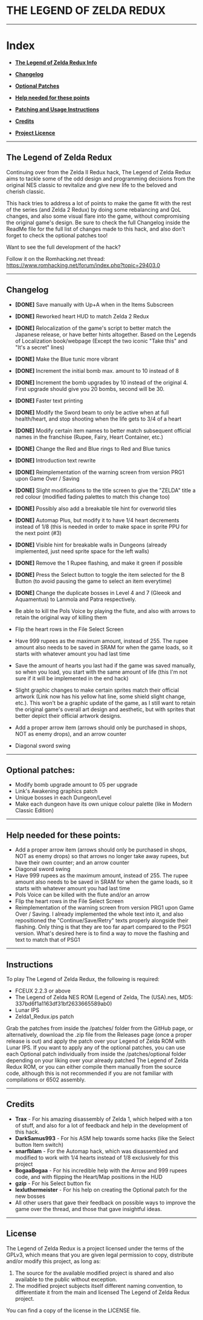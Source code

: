 # THE LEGEND OF ZELDA REDUX

-------------------

# **Index**

* [**The Legend of Zelda Redux Info**](#the-legend-of-zelda-redux)

* [**Changelog**](#changelog)

* [**Optional Patches**](#optional-patches)

* [**Help needed for these points**](#help-needed-for-these-points)

* [**Patching and Usage Instructions**](#instructions)

* [**Credits**](#credits)

* [**Project Licence**](#license)


-------------------

## The Legend of Zelda Redux

Continuing over from the Zelda II Redux hack, The Legend of Zelda Redux aims to tackle some of the odd design and programming decisions from the original NES classic to revitalize and give new life to the beloved and cherish classic.

This hack tries to address a lot of points to make the game fit with the rest of the series (and Zelda 2 Redux) by doing some rebalancing and QoL changes, and also some visual flare into the game, without compromising the original game's design. Be sure to check the full Changelog inside the ReadMe file for the full list of changes made to this hack, and also don't forget to check the optional patches too!

Want to see the full development of the hack?

Follow it on the Romhacking.net thread:
https://www.romhacking.net/forum/index.php?topic=29403.0


-------------------

## Changelog

* **[DONE]** Save manually with Up+A when in the Items Subscreen
* **[DONE]** Reworked heart HUD to match Zelda 2 Redux
* **[DONE]** Relocalization of the  game's script to better match the Japanese release, or have better hints altogether. Based on the Legends of Localization book/webpage (Except the two iconic "Take this" and "It's a secret" lines)
* **[DONE]** Make the Blue tunic more vibrant
* **[DONE]** Increment the initial bomb max. amount to 10 instead of 8
* **[DONE]** Increment the bomb upgrades by 10 instead of the original 4. First upgrade should give you 20 bombs, second will be 30.
* **[DONE]** Faster text printing
* **[DONE]** Modify the Sword beam to only be active when at full health/heart, and stop shooting when the life gets to 3/4 of a heart
* **[DONE]** Modify certain item names to better match subsequent official names in the franchise (Rupee, Fairy, Heart Container, etc.)
* **[DONE]** Change the Red and Blue rings to Red and Blue tunics
* **[DONE]** Introduction text rewrite
* **[DONE]** Reimplementation of the warning screen from version PRG1 upon Game Over / Saving
* **[DONE]** Slight modifications to the title screen to give the "ZELDA" title a red colour (modified fading palettes to match this change too)
* **[DONE]** Possibly also add a breakable tile hint for overworld tiles
* **[DONE]** Automap Plus, but modify it to have 1/4 heart decrements instead of 1/8 (this is needed in order to make space in sprite PPU for the next point (#3)
* **[DONE]** Visible hint for breakable walls in Dungeons (already implemented, just need sprite space for the left walls)
* **[DONE]** Remove the 1 Rupee flashing, and make it green if possible
* **[DONE]** Press the Select button to toggle the item selected for the B Button (to avoid pausing the game to select an item everytime)
* **[DONE]** Change the duplicate bosses in Level 4 and 7 (Gleeok and Aquamentus) to Lanmola and Patra respectively.

* Be able to kill the Pols Voice by playing the flute, and also with arrows to retain the original way of killing them
* Flip the heart rows in the File Select Screen
* Have 999 rupees as the maximum amount, instead of 255. The rupee amount also needs to be saved in SRAM for when the game loads, so it starts with whatever amount you had last time
* Save the amount of hearts you last had if the game was saved manually, so when you load, you start with the same amount of life (this I'm not sure if it will be implemented in the end hack)
* Slight graphic changes to make certain sprites match their official artwork (Link now has his yellow hat line, some shield slight change, etc.). This won't be a graphic update of the game, as I still want to retain the original game's overall art design and aesthetic, but with sprites that better depict their official artwork designs.
* Add a proper arrow item (arrows should only be purchased in shops, NOT as enemy drops), and an arrow counter
* Diagonal sword swing

-------------------

## Optional patches:

* Modify bomb upgrade amount to 05 per upgrade
* Link's Awakening graphics patch
* Unique bosses in each Dungeon/Level
* Make each dungeon have its own unique colour palette (like in Modern Classic Edition)

-------------------

## Help needed for these points:

* Add a proper arrow item (arrows should only be purchased in shops, NOT as enemy drops) so that arrows no longer take away rupees, but have their own counter; and an arrow counter
* Diagonal sword swing
* Have 999 rupees as the maximum amount, instead of 255. The rupee amount also needs to be saved in SRAM for when the game loads, so it starts with whatever amount you had last time
* Pols Voice can be killed with the flute and/or an arrow
* Flip the heart rows in the File Select Screen
* Reimplementation of the warning screen from version PRG1 upon Game Over / Saving. I already implemented the whole text into it, and also repositioned the "Continue/Save/Retry" texts properly alongside their flashing. Only thing is that they are too far apart compared to the PSG1 version. What's desired here is to find a way to move the flashing and text to match that of PSG1


-------------------

## Instructions

To play The Legend of Zelda Redux, the following is required:

* FCEUX 2.2.3 or above
* The Legend of Zelda NES ROM (Legend of Zelda, The (USA).nes, MD5: 337bd6f1a1163df31bf2633665589ab0)
* Lunar IPS
* Zelda1_Redux.ips patch

Grab the patches from inside the /patches/ folder from the GitHub page, or alternatively, download the .zip file from the Releases page (once a proper release is out) and apply the patch over your Legend of Zelda ROM with Lunar IPS.
If you want to apply any of the optional patches, you can use each Optional patch individually from inside the /patches/optional folder depending on your liking over your already patched The Legend of Zelda Redux ROM, or you can either compile them manually from the source code, although this is not recommended if you are not familiar with compilations or 6502 assembly.

-------------------

## Credits

* **Trax** - For his amazing disassembly of Zelda 1, which helped with a ton of stuff, and also for a lot of feedback and help in the development of this hack.
* **DarkSamus993** - For his ASM help towards some hacks (like the Select button Item switch)
* **snarfblam** - For the Automap hack, which was disassembled and modified to work with 1/4 hearts instead of 1/8 exclusively for this project
* **BogaaBogaa** - For his incredible help with the Arrow and 999 rupees code, and with flipping the Heart/Map positions in the HUD
* **gzip** - For his Select button fix
* **lexluthermeister** - For his help on creating the Optional patch for the new bosses
* All other users that gave their feedback on possible ways to improve the game over the thread, and those that gave insightful ideas.

-------------------


## License

The Legend of Zelda Redux is a project licensed under the terms of the GPLv3, which means that you are given legal permission to copy, distribute and/or modify this project, as long as:

1) The source for the available modified project is shared and also available to the public without exception.
2) The modified project subjects itself different naming convention, to differentiate it from the main and licensed The Legend of Zelda Redux project.

You can find a copy of the license in the LICENSE file.
